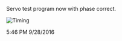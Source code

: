 Servo test program now with phase correct. <br />

![Timing](https://github.com/pszyjaciel/avr/blob/master/myAVR/drivers/parallax_servo3/parallax_servo3/pico.jpg)


5:46 PM 9/28/2016

